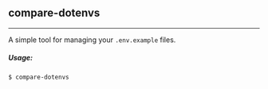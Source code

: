 ## compare-dotenvs

---

A simple tool for managing your `.env.example` files.

##### Usage:

```shell
$ compare-dotenvs
```
